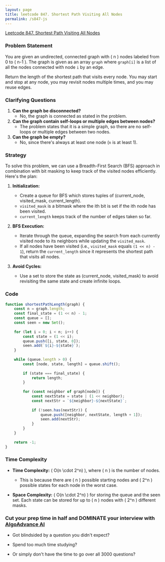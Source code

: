 ```yaml
---
layout: page
title: leetcode 847. Shortest Path Visiting All Nodes
permalink: /s847-js
---
```

[Leetcode 847. Shortest Path Visiting All Nodes](https://algoadvance.github.io/algoadvance/l847)
### Problem Statement

You are given an undirected, connected graph with \( n \) nodes labeled from 0 to \( n-1 \). The graph is given as an array `graph` where `graph[i]` is a list of all the nodes connected with node `i` by an edge.

Return the length of the shortest path that visits every node. You may start and stop at any node, you may revisit nodes multiple times, and you may reuse edges.

### Clarifying Questions

1. **Can the graph be disconnected?**
   - No, the graph is connected as stated in the problem.
2. **Can the graph contain self-loops or multiple edges between nodes?**
   - The problem states that it is a simple graph, so there are no self-loops or multiple edges between two nodes.
3. **Can the graph be empty?**
   - No, since there's always at least one node (`n` is at least 1).

### Strategy

To solve this problem, we can use a Breadth-First Search (BFS) approach in combination with bit masking to keep track of the visited nodes efficiently. Here's the plan:

1. **Initialization:**
   - Create a queue for BFS which stores tuples of (current_node, visited_mask, current_length).
   - `visited_mask` is a bitmask where the ith bit is set if the ith node has been visited.
   - `current_length` keeps track of the number of edges taken so far.

2. **BFS Execution:**
   - Iterate through the queue, expanding the search from each currently visited node to its neighbors while updating the `visited_mask`.
   - If all nodes have been visited (i.e., `visited_mask` equals `(1 << n) - 1`), return the `current_length` since it represents the shortest path that visits all nodes.

3. **Avoid Cycles:**
   - Use a set to store the state as (current_node, visited_mask) to avoid revisiting the same state and create infinite loops.

### Code

```javascript
function shortestPathLength(graph) {
    const n = graph.length;
    const final_state = (1 << n) - 1;
    const queue = [];
    const seen = new Set();
    
    for (let i = 0; i < n; i++) {
        const state = (1 << i);
        queue.push([i, state, 0]);
        seen.add(`${i}-${state}`);
    }
    
    while (queue.length > 0) {
        const [node, state, length] = queue.shift();
        
        if (state === final_state) {
            return length;
        }
        
        for (const neighbor of graph[node]) {
            const nextState = state | (1 << neighbor);
            const nextStr = `${neighbor}-${nextState}`;
            
            if (!seen.has(nextStr)) {
                queue.push([neighbor, nextState, length + 1]);
                seen.add(nextStr);
            }
        }
    }
    
    return -1;
}
```

### Time Complexity

- **Time Complexity:** \( O(n \cdot 2^n) \), where \( n \) is the number of nodes.
  - This is because there are \( n \) possible starting nodes and \( 2^n \) possible states for each node in the worst case.
  
- **Space Complexity:** \( O(n \cdot 2^n) \) for storing the queue and the seen set. Each state can be stored for up to \( n \) nodes with \( 2^n \) different masks.


### Cut your prep time in half and DOMINATE your interview with [AlgoAdvance AI](https://algoAdvance.com)

- Got blindsided by a question you didn't expect?

- Spend too much time studying?

- Or simply don't have the time to go over all 3000 questions?

